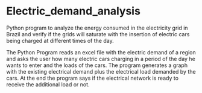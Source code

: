 # Electric_demand_analysis
Python program to analyze the energy consumed in the electricity grid in Brazil and verify if the grids will saturate with the insertion of electric cars being charged at
different times of the day.

The Python Program reads an excel file with the electric demand of a region and asks the user how many electric cars charging in a period of the day he wants to enter and
the loads of the cars. The program generates a graph with the existing electrical demand plus the electrical load demanded by the cars. At the end the program says if the
electrical network is ready to receive the additional load or not.
